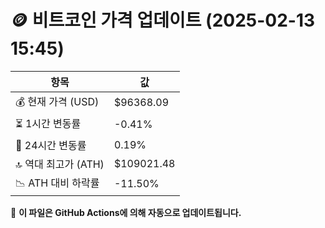 # 🪙 비트코인 가격 업데이트 (2025-02-13 15:45)

| 항목                | 값 |
|--------------------|----------------|
| 💰 현재 가격 (USD) | $96368.09 |
| ⏳ 1시간 변동률    | -0.41% |
| 📆 24시간 변동률   | 0.19% |
| 🔝 역대 최고가 (ATH) | $109021.48 |
| 📉 ATH 대비 하락률 | -11.50% |

🔄 **이 파일은 GitHub Actions에 의해 자동으로 업데이트됩니다.**
